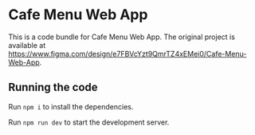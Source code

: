 
  # Cafe Menu Web App

  This is a code bundle for Cafe Menu Web App. The original project is available at https://www.figma.com/design/e7FBVcYzt9QmrTZ4xEMei0/Cafe-Menu-Web-App.

  ## Running the code

  Run `npm i` to install the dependencies.

  Run `npm run dev` to start the development server.
  